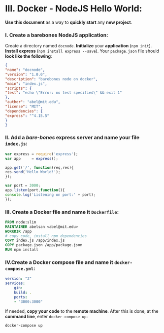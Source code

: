 # III. Docker - NodeJS Hello World:

**Use this document** as a way to **quickly start** any **new project**.

### I. Create a barebones NodeJS application:

Create a directory named `docnode`. **Initialize** your **application** (`npm init`). **Install express** (`npm install express --save`). Your `package.json` file should **look like the following**:

```json
{
"name": "docnode",
"version": "1.0.0",
"description": "barebones node on docker",
"main": "index.js",
"scripts": {
"test": "echo \"Error: no test specified\" && exit 1"
},
"author": "abel@mit.edu",
"license": "MIT",
"dependencies": {
"express": "^4.15.5"
}
}
```

### II. Add a *bare-bones* **express server** and **name your file** `index.js`:

```js
var express = require('express');
var app     = express();

app.get('/', function(req,res){
res.send('Hello World!');
});

var port = 3000;
app.listen(port,function(){
console.log('Listening on port:' + port);
});
```

### III. Create a **Docker file** and name it `Dockerfile`:

```dockerfile
FROM node:slim
MAINTAINER abelsan <abel@mit.edu>
WORKDIR /app
# copy code, install npm dependencies
COPY index.js /app/index.js
COPY package.json /app/package.json
RUN npm install
```

### IV.Create a **Docker compose** file and name it `docker-compose.yml`:

```yaml
version: "2"
services:
    gin:
    build: .
    ports:
    - "3000:3000"
```

If needed, **copy your code** to the **remote machine**. After this is done, at the **command line**, enter `docker-compose up`:

```shell
docker-compose up
```